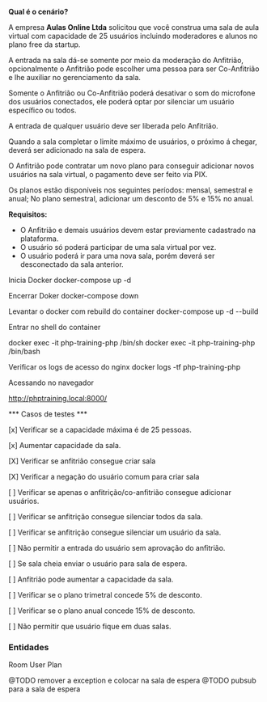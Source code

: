 **Qual é o cenário?**


A empresa **Aulas Online Ltda** solicitou que você construa uma sala de aula virtual com capacidade de 25 usuários incluindo moderadores e alunos no plano free da startup.

A entrada na sala dá-se somente por meio da moderação do Anfitrião, opcionalmente o Anfitrião pode escolher uma pessoa para ser Co-Anfitrião e lhe auxiliar no gerenciamento da sala.

Somente o Anfitrião ou Co-Anfitrião poderá desativar o som do microfone dos usuários conectados, ele poderá optar por silenciar um usuário específico ou todos.

A entrada de qualquer usuário deve ser liberada pelo Anfitrião.

Quando a sala completar o limite máximo de usuários, o próximo á chegar, deverá ser adicionado na sala de espera.

O Anfitrião pode contratar um novo plano para conseguir adicionar novos usuários na sala virtual, o pagamento deve ser feito via PIX.

Os planos estão disponíveis nos seguintes períodos: mensal, semestral e anual; No plano semestral, adicionar um desconto de 5% e 15% no anual.

**Requisitos:**

- O Anfitrião e demais usuários devem estar previamente cadastrado na plataforma.
- O usuário só poderá participar de uma sala virtual por vez.
- O usuário poderá ir para uma nova sala, porém deverá ser desconectado da sala anterior.

Inicia Docker docker-compose up -d

Encerrar Doker docker-compose down

Levantar o docker com rebuild do container
docker-compose up -d --build

Entrar no shell do container

docker exec -it php-training-php /bin/sh
docker exec -it php-training-php /bin/bash

Verificar os logs de acesso do nginx
docker logs -tf php-training-php

Acessando no navegador

http://phptraining.local:8000/


*** Casos de testes ***

[x] Verificar se a capacidade máxima é de 25 pessoas.

[x] Aumentar capacidade da sala.

[X] Verificar se anfitrião consegue criar sala

[X] Verificar a negação do usuário comum para criar sala

[ ] Verificar se apenas o anfitrição/co-anfitrião consegue adicionar usuários.

[ ] Verificar se anfitrição consegue silenciar todos da sala.

[ ] Verificar se anfitrição consegue silenciar um usuário da sala.

[ ] Não permitir a entrada do usuário sem aprovação do anfitrião.

[ ] Se sala cheia enviar o usuário para sala de espera.

[ ] Anfitrião pode aumentar a capacidade da sala.

[ ] Verificar se o plano trimetral concede 5% de desconto.

[ ] Verificar se o plano anual concede 15% de desconto.

[ ] Não permitir que usuário fique em duas salas.

### Entidades

Room
User
Plan

@TODO remover a exception e colocar na sala de espera
@TODO pubsub para a sala de espera

